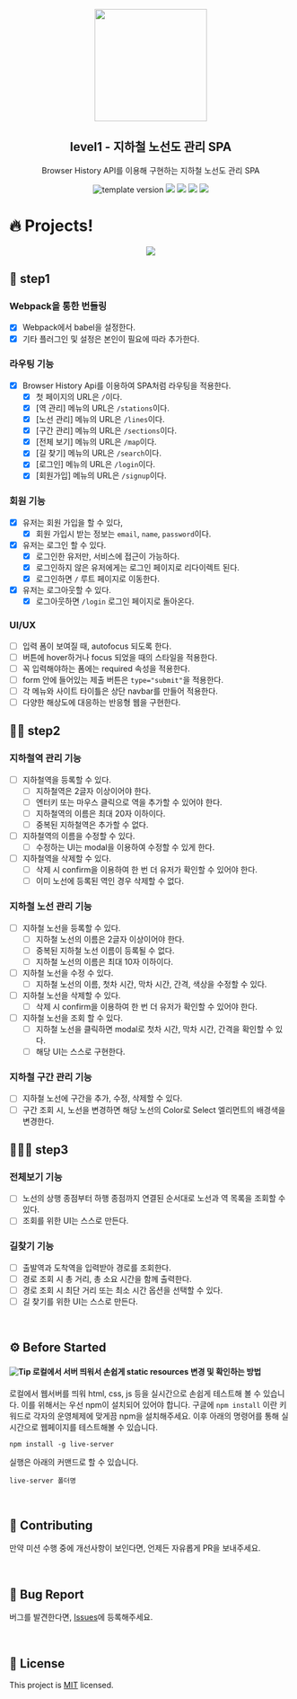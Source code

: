 <p align="middle" >
  <img width="200px;" src="./src/images/subway_emoji.png"/>
</p>
<h2 align="middle">level1 - 지하철 노선도 관리 SPA</h2>
<p align="middle">Browser History API를 이용해 구현하는 지하철 노선도 관리 SPA</p>
<p align="middle">
  <img src="https://img.shields.io/badge/version-1.0.0-blue?style=flat-square" alt="template version"/>
  <img src="https://img.shields.io/badge/language-html-red.svg?style=flat-square"/>
  <img src="https://img.shields.io/badge/language-css-blue.svg?style=flat-square"/>
  <img src="https://img.shields.io/badge/language-js-yellow.svg?style=flat-square"/>
  <img src="https://img.shields.io/badge/license-MIT-brightgreen.svg?style=flat-square"/>
</p>

# 🔥 Projects!

<p align="middle">
  <img src="./src/images/readme/subway_app_preview.png">
</p>

## 🎯 step1

### Webpack을 통한 번들링

- [x] Webpack에서 babel을 설정한다.
- [x] 기타 플러그인 및 설정은 본인이 필요에 따라 추가한다.

### 라우팅 기능

- [x] Browser History Api를 이용하여 SPA처럼 라우팅을 적용한다.
  - [x] 첫 페이지의 URL은 `/`이다.
  - [x] [역 관리] 메뉴의 URL은 `/stations`이다.
  - [x] [노선 관리] 메뉴의 URL은 `/lines`이다.
  - [x] [구간 관리] 메뉴의 URL은 `/sections`이다.
  - [x] [전체 보기] 메뉴의 URL은 `/map`이다.
  - [x] [길 찾기] 메뉴의 URL은 `/search`이다.
  - [x] [로그인] 메뉴의 URL은 `/login`이다.
  - [x] [회원가입] 메뉴의 URL은 `/signup`이다.

### 회원 기능

- [x] 유저는 회원 가입을 할 수 있다,
  - [x] 회원 가입시 받는 정보는 `email`, `name`, `password`이다.
- [x] 유저는 로그인 할 수 있다.
  - [x] 로그인한 유저만, 서비스에 접근이 가능하다.
  - [x] 로그인하지 않은 유저에게는 로그인 페이지로 리다이렉트 된다.
  - [x] 로그인하면 `/` 루트 페이지로 이동한다.
- [x] 유저는 로그아웃할 수 있다.
  - [x] 로그아웃하면 `/login` 로그인 페이지로 돌아온다.

### UI/UX

- [ ] 입력 폼이 보여질 때, autofocus 되도록 한다.
- [ ] 버튼에 hover하거나 focus 되었을 때의 스타일을 적용한다.
- [ ] 꼭 입력해야하는 폼에는 required 속성을 적용한다.
- [ ] form 안에 들어있는 제출 버튼은 `type="submit"`을 적용한다.
- [ ] 각 메뉴와 사이트 타이틀은 상단 navbar를 만들어 적용한다.
- [ ] 다양한 해상도에 대응하는 반응형 웹을 구현한다.

## 🎯🎯 step2

### 지하철역 관리 기능

- [ ] 지하철역을 등록할 수 있다.
  - [ ] 지하철역은 2글자 이상이어야 한다.
  - [ ] 엔터키 또는 마우스 클릭으로 역을 추가할 수 있어야 한다.
  - [ ] 지하철역의 이름은 최대 20자 이하이다.
  - [ ] 중복된 지하철역은 추가할 수 없다.
- [ ] 지하철역의 이름을 수정할 수 있다.
  - [ ] 수정하는 UI는 modal을 이용하여 수정할 수 있게 한다.
- [ ] 지하철역을 삭제할 수 있다.
  - [ ] 삭제 시 confirm을 이용하여 한 번 더 유저가 확인할 수 있어야 한다.
  - [ ] 이미 노선에 등록된 역인 경우 삭제할 수 없다.

### 지하철 노선 관리 기능

- [ ] 지하철 노선을 등록할 수 있다.
  - [ ] 지하철 노선의 이름은 2글자 이상이어야 한다.
  - [ ] 중복된 지하철 노선 이름이 등록될 수 없다.
  - [ ] 지하철 노선의 이름은 최대 10자 이하이다.
- [ ] 지하철 노선을 수정 수 있다.
  - [ ] 지하철 노선의 이름, 첫차 시간, 막차 시간, 간격, 색상을 수정할 수 있다.
- [ ] 지하철 노선을 삭제할 수 있다.
  - [ ] 삭제 시 confirm을 이용하여 한 번 더 유저가 확인할 수 있어야 한다.
- [ ] 지하철 노선을 조회 할 수 있다.
  - [ ] 지하철 노선을 클릭하면 modal로 첫차 시간, 막차 시간, 간격을 확인할 수 있다.
  - [ ] 해당 UI는 스스로 구현한다.

### 지하철 구간 관리 기능

- [ ] 지하철 노선에 구간을 추가, 수정, 삭제할 수 있다.
- [ ] 구간 조회 시, 노선을 변경하면 해당 노선의 Color로 Select 엘리먼트의 배경색을 변경한다.

## 🎯🎯🎯 step3

### 전체보기 기능

- [ ] 노선의 상행 종점부터 하행 종점까지 연결된 순서대로 노선과 역 목록을 조회할 수 있다.
- [ ] 조회를 위한 UI는 스스로 만든다.

### 길찾기 기능

- [ ] 출발역과 도착역을 입력받아 경로를 조회한다.
- [ ] 경로 조회 시 총 거리, 총 소요 시간을 함께 출력한다.
- [ ] 경로 조회 시 최단 거리 또는 최소 시간 옵션을 선택할 수 있다.
- [ ] 길 찾기를 위한 UI는 스스로 만든다.

<br>

## ⚙️ Before Started

#### <img alt="Tip" src="https://img.shields.io/static/v1.svg?label=&message=Tip&style=flat-square&color=673ab8"> 로컬에서 서버 띄워서 손쉽게 static resources 변경 및 확인하는 방법

로컬에서 웹서버를 띄워 html, css, js 등을 실시간으로 손쉽게 테스트해 볼 수 있습니다. 이를 위해서는 우선 npm이 설치되어 있어야 합니다. 구글에 `npm install` 이란 키워드로 각자의 운영체제에 맞게끔 npm을 설치해주세요. 이후 아래의 명령어를 통해 실시간으로 웹페이지를 테스트해볼 수 있습니다.

```
npm install -g live-server
```

실행은 아래의 커맨드로 할 수 있습니다.

```
live-server 폴더명
```

<br>

## 👏 Contributing

만약 미션 수행 중에 개선사항이 보인다면, 언제든 자유롭게 PR을 보내주세요.

<br>

## 🐞 Bug Report

버그를 발견한다면, [Issues](https://github.com/woowacourse/javascript-subway/issues)에 등록해주세요.

<br>

## 📝 License

This project is [MIT](https://github.com/woowacourse/javascript-subway/blob/main/LICENSE) licensed.
